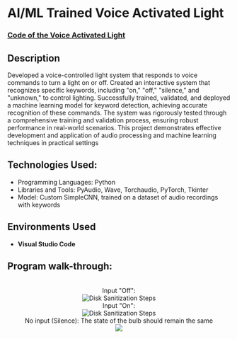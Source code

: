 <h1>AI/ML Trained Voice Activated Light</h1>

 ### [Code of the Voice Activated Light](https://github.com/jingmainacc/Voice-Activated-Light/blob/main/VoiceActivatedLight.ipynb)

<h2>Description</h2>
Developed a voice-controlled light system that responds to voice commands to turn a light on or off. Created an interactive system that recognizes specific keywords, including "on," "off," "silence," and "unknown," to control lighting. Successfully trained, validated, and deployed a machine learning model for keyword detection, achieving accurate recognition of these commands. The system was rigorously tested through a comprehensive training and validation process, ensuring robust performance in real-world scenarios. This project demonstrates effective development and application of audio processing and machine learning techniques in practical settings

<br />


<h2>Technologies Used:</h2>

- Programming Languages: Python
- Libraries and Tools: PyAudio, Wave, Torchaudio, PyTorch, Tkinter
- Model: Custom SimpleCNN, trained on a dataset of audio recordings with keywords

<h2>Environments Used </h2>

- <b>Visual Studio Code</b> 

<h2>Program walk-through:</h2>

<p align="center">
<br />
Input "Off":  <br/>
<img src="https://imgur.com/sxPEzYd.png" alt="Disk Sanitization Steps"/>
<br />
Input "On": <br/>
<img src="https://imgur.com/THMB2Bw.png" alt="Disk Sanitization Steps"/>
<br />
No input (Silence):
The state of the bulb should remain the same<br/>
<img src="https://imgur.com/BvDAycA.png"/>
<br />


<!--
 ```diff
- text in red
+ text in green
! text in orange
# text in gray
@@ text in purple (and bold)@@
```
--!>
